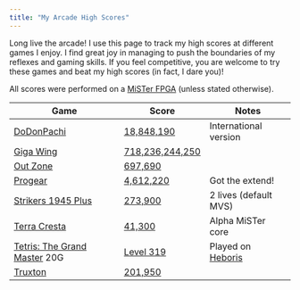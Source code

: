 ```yaml
---
title: "My Arcade High Scores"
---
```


Long live the arcade! I use this page to track my high scores at different
games I enjoy. I find great joy in managing to push the boundaries of my
reflexes and gaming skills. If you feel competitive, you are welcome to try these
games and beat my high scores (in fact, I dare you)!

All scores were performed on a [MiSTer FPGA](/posts/2020/10/dream-machine-mister-fpga/) (unless stated otherwise).



<!--
| | | |
-->
| Game | Score | Notes |
|------|-------|------|
|[DoDonPachi](https://en.wikipedia.org/wiki/DoDonPachi)      | [18,848,190](/img/highscores/dodonpachi-20220321.jpg)      |International version      |
|[Giga Wing](https://en.wikipedia.org/wiki/Giga_Wing)      | [718,236,244,250](/img/highscores/giga-wing-20220326.jpg)      |      |
|[Out Zone](https://en.wikipedia.org/wiki/Out_Zone)     | [697,690](/img/highscores/out-zone-20220326.jpg)      |      |
|[Progear](https://en.wikipedia.org/wiki/Progear) |[4,612,220](/img/highscores/progear-20220327.jpg)       |Got the extend!      |
|[Strikers 1945 Plus](https://en.wikipedia.org/wiki/Strikers_1945_Plus)      | [273,900](/img/highscores/strikers-1945-plus-20220317.jpg)      | 2 lives (default MVS)     |
|[Terra Cresta](https://en.wikipedia.org/wiki/Terra_Cresta)     |[41,300](/img/highscores/terra-cresta-20220327.jpg)       |Alpha MiSTer core      |
|[Tetris: The Grand Master](https://en.wikipedia.org/wiki/Tetris:_The_Grand_Master)  20G    | [Level 319](https://www.youtube.com/watch?v=6wJqaH9RW9M)       |Played on [Heboris](https://github.com/nightmareci/HeborisC7EX-SDL2)      |
|[Truxton](https://en.wikipedia.org/wiki/Truxton_(video_game))      | [201,950](/img/highscores/truxton-20220317.jpg)      | |
